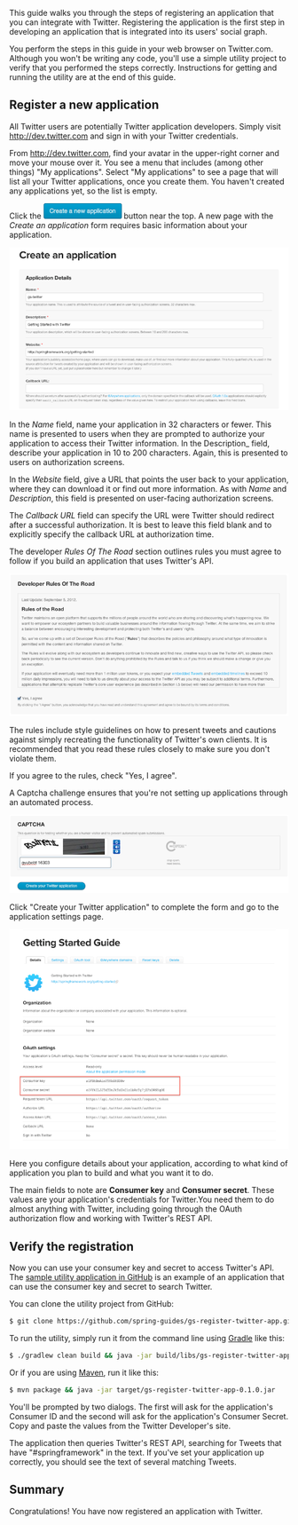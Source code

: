 
This guide walks you through the steps of registering an application that you can integrate with Twitter.  Registering the application is the first step in developing an application that is integrated into its users' social graph.

You perform the steps in this guide in your web browser on Twitter.com. Although you won't be writing any code, you'll use a simple utility project to verify that you performed the steps correctly. Instructions for getting and running the utility are at the end of this guide.

Register a new application
-----------------------------
All Twitter users are potentially Twitter application developers. Simply visit http://dev.twitter.com and sign in with your Twitter credentials.

From http://dev.twitter.com, find your avatar in the upper-right corner and move your mouse over it. You see a menu that includes (among other things) "My applications". Select "My applications" to see a page that will list all your Twitter applications, once you create them. You haven't created any applications yet, so the list is empty. 

Click the ![](images/tw-new-app-button.png) button near the top. A new page with the _Create an application_ form requires basic information about your application.

![](images/tw-create-app.png)

In the _Name_ field, name your application in 32 characters or fewer. This name is presented to users when they are prompted to authorize your application to access their Twitter information. In the Description_ field, describe your application in 10 to 200 characters. Again, this is presented to users on authorization screens.

In the _Website_ field, give a URL that points the user back to your application, where they can download it or find out more information. As with _Name_ and _Description_, this field is presented on user-facing authorization screens.

The _Callback URL_ field can specify the URL were Twitter should redirect after a successful authorization. It is best to leave this field blank and to explicitly specify the callback URL at authorization time.

The developer _Rules Of The Road_ section outlines rules you must agree to follow if you build an application that uses Twitter's API. 

![](images/tw-rules-of-road.png)

The rules include style guidelines on how to present tweets and cautions against simply recreating the functionality of Twitter's own clients. It is recommended that you read these rules closely to make sure you don't violate them.

If you agree to the rules, check "Yes, I agree".

A Captcha challenge ensures that you're not setting up applications through an automated process.

![](images/tw-captcha.png)

Click "Create your Twitter application" to complete the form and go to the application settings page.
 
![](images/tw-app-details.png)

Here you configure details about your application, according to what kind of application you plan to build and what you want it to do. 

The main fields to note are __Consumer key__ and __Consumer secret__. These values are your application's credentials for Twitter.You need them to do almost anything with Twitter, including going through the OAuth authorization flow and working with Twitter's REST API.

Verify the registration
--------------------------
Now you can use your consumer key and secret to access Twitter's API. The [sample utility application in GitHub][sampleapp] is an example of an application that can use the consumer key and secret to search Twitter.

You can clone the utility project from GitHub:

```sh
$ git clone https://github.com/spring-guides/gs-register-twitter-app.git
```

To run the utility, simply run it from the command line using [Gradle][gs-gradle] like this:

```sh
$ ./gradlew clean build && java -jar build/libs/gs-register-twitter-app-0.1.0.jar
```
Or if you are using [Maven][gs-maven], run it like this:
```sh
$ mvn package && java -jar target/gs-register-twitter-app-0.1.0.jar
```
[gs-gradle]: /guides/gs/gradle
[gs-maven]: /guides/gs/maven

You'll be prompted by two dialogs. The first will ask for the application's Consumer ID and the second will ask for the application's Consumer Secret. Copy and paste the values from the Twitter Developer's site.

The application then queries Twitter's REST API, searching for Tweets that have "#springframework" in the text. If you've set your application up correctly, you should see the text of several matching Tweets.

Summary
----------
Congratulations! You have now registered an application with Twitter.

[sampleapp]: https://github.com/spring-guides/gs-register-twitter-app

